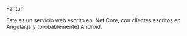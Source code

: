 Fantur

Este es un servicio web escrito en .Net Core, con clientes escritos en Angular.js y (probablemente) Android.
